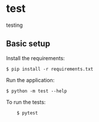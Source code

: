 # test

testing

## Basic setup

Install the requirements:
```
$ pip install -r requirements.txt
```

Run the application:
```
$ python -m test --help
```

To run the tests:
```
    $ pytest
```
